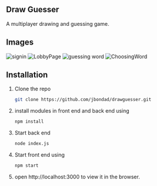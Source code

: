 <!-- ABOUT THE PROJECT -->
## Draw Guesser

A multiplayer drawing and guessing game.

## Images
![signin](https://user-images.githubusercontent.com/108786345/179948293-fbcf5161-3a3d-4c9b-aebe-6b46029d9a10.PNG)
![LobbyPage](https://user-images.githubusercontent.com/108786345/179947062-75d194fa-ee7b-4335-b3c6-a0b7fbfbf07f.PNG)
![guessing word](https://user-images.githubusercontent.com/108786345/179946693-3f01d627-8c92-4ab1-b37b-f469e96baa65.PNG)
![ChoosingWord](https://user-images.githubusercontent.com/108786345/179947038-9045efce-d846-4c28-8ee3-706a3ad8d81f.png)

<!-- GETTING STARTED -->
## Installation

1. Clone the repo
   ```sh
   git clone https://github.com/jbondad/drawguesser.git
   ```
3. install modules in front end and back end using
   ```sh
   npm install
   ```
4. Start back end
   ```sh
   node index.js
   ```
5. Start front end using 
   ```sh
   npm start
   ```
6. open http://localhost:3000 to view it in the browser.




